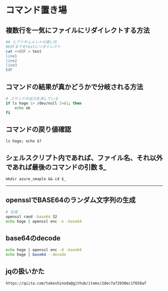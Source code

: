 # コマンド置き場

## 複数行を一気にファイルにリダイレクトする方法
```sh
## ヒアドキュメントの使い方
#EOFまでをtestにリダイレクト 
cat <<EOF > test
line1
line2
line3
EOF
```

## コマンドの結果が真かどうかで分岐される方法
```sh
# コマンドの出力を消している
if ls hoge 1> /dev/null 2>&1; then
    echo ok
fi
```
## コマンドの戻り値確認
```
ls hoge; echo $?
```
## シェルスクリプト内であれば、ファイル名、それ以外であれば最後のコマンドの引数 $_
```
mkdir azure_smaple && cd $_
```

---
## opensslでBASE64のランダム文字列の生成
```sh
# 生成
openssl rand -base64 32
echo hoge | openssl enc -e -base64

```
## base64のdecode
```sh
echo hoge | openssl enc -d -base64
echo hoge | base64 --decode 

```
## jqの扱いかた
```
https://qiita.com/takeshinoda@github/items/2dec7a72930ec1f658af
```
